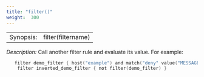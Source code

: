 ```yaml
---
title: "filter()"
weight:  300
---
```

<!-- DISCLAIMER: This file is based on the syslog-ng Open Source Edition documentation https://github.com/balabit/syslog-ng-ose-guides/commit/2f4a52ee61d1ea9ad27cb4f3168b95408fddfdf2 and is used under the terms of The syslog-ng Open Source Edition Documentation License. The file has been modified by Axoflow. -->

|           |                    |
| --------- | ------------------ |
| Synopsis: | filter(filtername) |

*Description:* Call another filter rule and evaluate its value. For example:

```c
   filter demo_filter { host("example") and match("deny" value("MESSAGE")) };
    filter inverted_demo_filter { not filter(demo_filter) }

```
